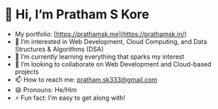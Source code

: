 # 👋 Hi, I’m Pratham S Kore
- My portfolio: [https://prathamsk.me](https://prathamsk.in/)
- 👀 I’m interested in Web Development, Cloud Computing, and Data Structures & Algorithms (DSA)
- 🌱 I’m currently learning everything that sparks my interest
- 💞️ I’m looking to collaborate on Web Development and Cloud-based projects
- 📫 How to reach me: pratham.sk333@gmail.com
- 😄 Pronouns: He/Him
- ⚡ Fun fact: I'm easy to get along with!

<!---
prathamsk333/prathamsk333 is a ✨ special ✨ repository because its `README.md` (this file) appears on your GitHub profile.
You can click the Preview link to take a look at your changes.
--->
